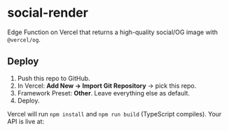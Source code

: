 # social-render

Edge Function on Vercel that returns a high-quality social/OG image with `@vercel/og`.

## Deploy

1. Push this repo to GitHub.
2. In Vercel: **Add New → Import Git Repository** → pick this repo.
3. Framework Preset: **Other**. Leave everything else as default.
4. Deploy.

Vercel will run `npm install` and `npm run build` (TypeScript compiles). Your API is live at:

